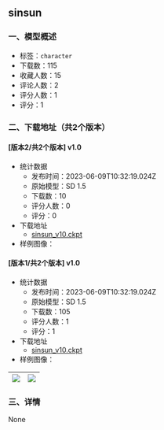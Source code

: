## sinsun
### 一、模型概述

- 标签：`character`
- 下载数：115
- 收藏人数：15
- 评论人数：2
- 评分人数：1
- 评分：1

### 二、下载地址（共2个版本）

#### [版本2/共2个版本] v1.0

- 统计数据
  - 发布时间：2023-06-09T10:32:19.024Z
  - 原始模型：SD 1.5
  - 下载数：10
  - 评分人数：0
  - 评分：0
- 下载地址
  - [sinsun_v10.ckpt](https://civitai.com/api/download/models/92319)
- 样例图像：
#### [版本1/共2个版本] v1.0

- 统计数据
  - 发布时间：2023-06-09T10:32:19.024Z
  - 原始模型：SD 1.5
  - 下载数：105
  - 评分人数：1
  - 评分：1
- 下载地址
  - [sinsun_v10.ckpt](https://civitai.com/api/download/models/91972)
- 样例图像：

| <img src="https://image.civitai.com/xG1nkqKTMzGDvpLrqFT7WA/54c44ee9-db65-4c19-9941-68ebfde5e8cd/width=450/1077327.jpeg" /> | <img src="https://image.civitai.com/xG1nkqKTMzGDvpLrqFT7WA/01a7fe02-4bed-4dc3-9f74-a4f60a6c1f8f/width=450/1077326.jpeg" /> |
| ---- | ---- |


### 三、详情
None